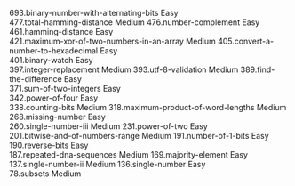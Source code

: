 693.binary-number-with-alternating-bits                          Easy  
477.total-hamming-distance                                       Medium
476.number-complement                                            Easy  
461.hamming-distance                                             Easy  
421.maximum-xor-of-two-numbers-in-an-array                       Medium
405.convert-a-number-to-hexadecimal                              Easy  
401.binary-watch                                                 Easy  
397.integer-replacement                                          Medium
393.utf-8-validation                                             Medium
389.find-the-difference                                          Easy  
371.sum-of-two-integers                                          Easy  
342.power-of-four                                                Easy  
338.counting-bits                                                Medium
318.maximum-product-of-word-lengths                              Medium
268.missing-number                                               Easy  
260.single-number-iii                                            Medium
231.power-of-two                                                 Easy  
201.bitwise-and-of-numbers-range                                 Medium
191.number-of-1-bits                                             Easy  
190.reverse-bits                                                 Easy  
187.repeated-dna-sequences                                       Medium
169.majority-element                                             Easy  
137.single-number-ii                                             Medium
136.single-number                                                Easy  
 78.subsets                                                      Medium
